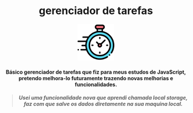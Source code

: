  <div align="center">
 <h1 > gerenciador de tarefas </h1> 
 <img src="img/icon.ico" width="100px">


<h4> Básico gerenciador de tarefas que fiz para meus estudos de JavaScript, pretendo melhora-lo futuramente trazendo novas melhorias e funcionalidades. </h4>

> ##### Usei uma funcionalidade nova que aprendi chamada local storage, faz com que salve os dados diretamente na sua maquina local.


</div>

